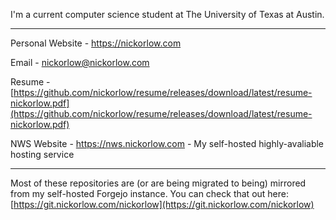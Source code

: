 I'm a current computer science student at The University of Texas at Austin.

---

Personal Website  - https://nickorlow.com 

Email             - [nickorlow@nickorlow.com](mailto:nickorlow@nickorlow.com)

Resume            - [https://github.com/nickorlow/resume/releases/download/latest/resume-nickorlow.pdf](https://github.com/nickorlow/resume/releases/download/latest/resume-nickorlow.pdf)

NWS Website       - https://nws.nickorlow.com - My self-hosted highly-avaliable hosting service

---

Most of these repositories are (or are being migrated to being) mirrored from my self-hosted Forgejo instance. You can check that out here: [https://git.nickorlow.com/nickorlow](https://git.nickorlow.com/nickorlow)
